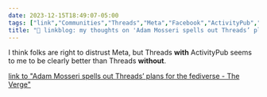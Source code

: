 ```yaml
---
date: 2023-12-15T18:49:07-05:00
tags: ["link","Communities","Threads","Meta","Facebook","ActivityPub","Fediverse"]
title: "🔗 linkblog: my thoughts on 'Adam Mosseri spells out Threads’ plans for the fediverse - The Verge'"
---
```

I think folks are right to distrust Meta, but Threads **with** ActivityPub seems to me to be clearly better than Threads **without**.

[link to "Adam Mosseri spells out Threads’ plans for the fediverse - The Verge"](https://www.theverge.com/2023/12/15/24003435/adam-mosseri-threads-fediverse-plans)